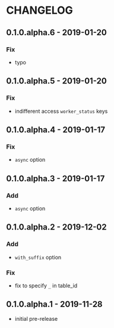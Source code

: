 # CHANGELOG

## 0.1.0.alpha.6 - 2019-01-20
### Fix
- typo

## 0.1.0.alpha.5 - 2019-01-20
### Fix
- indifferent access `worker_status` keys

## 0.1.0.alpha.4 - 2019-01-17
### Fix
- `async` option

## 0.1.0.alpha.3 - 2019-01-17
### Add
- `async` option

## 0.1.0.alpha.2 - 2019-12-02
### Add
- `with_suffix` option

### Fix
- fix to specify `_` in table_id

## 0.1.0.alpha.1 - 2019-11-28
- initial pre-release
